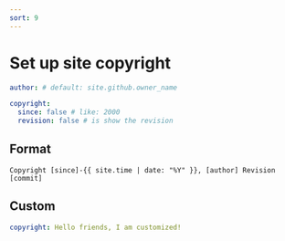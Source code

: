```yaml
---
sort: 9
---
```


# Set up site copyright
```yml
author: # default: site.github.owner_name

copyright:
  since: false # like: 2000
  revision: false # is show the revision
```

## Format
```
Copyright [since]-{{ site.time | date: "%Y" }}, [author] Revision [commit]
```

## Custom
```yml
copyright: Hello friends, I am customized!
```
